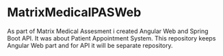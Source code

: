 # MatrixMedicalPASWeb
As part of Matrix Medical Assesment i created Angular Web and Spring Boot API. It was about Patient Appointment System. This repository keeps Angular Web part and for API it will be separate repository.
